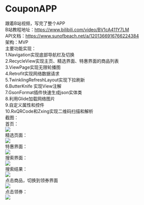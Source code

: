 # CouponAPP 
跟着B站视频，写完了整个APP  
B站教程地址：https://www.bilibili.com/video/BV1cA411Y7LM        
API文档：https://www.sunofbeach.net/a/1201366916766224384   
架构：MVP    
主要功能实现：  
1.Navigation实现底部导航栏及切换  
2.RecycleView实现主页、精选界面、特惠界面的商品列表  
3.ViewPage实现无限轮播图  
4.Retrofit实现网络数据请求  
5.TwinklingRefreshLayout实现下拉刷新  
6.ButterKnife 实现View注解  
7.GsonFormat插件快速生成json实体类  
8.利用Glide加载网络图片  
9.自定义属性和控件  
10.RxQRCode和Zxing实现二维码扫描和解析  
截图：  
首页：    
![](https://i.loli.net/2020/10/26/8kSrumnBwTLv5ip.png)  
精选页面：  
![](https://i.loli.net/2020/10/26/SbsPjhCTLaeynHv.png)  
特惠界面：  
![](https://i.loli.net/2020/10/26/KYaRNociU65GEqH.png)  
搜索界面：  
![](https://i.loli.net/2020/10/26/Cfn3jH9SZryzqFm.png)    
搜索结果：  
![](https://i.loli.net/2020/10/26/3duvlhCDRkOX2ca.png)   
点击商品，切换到领券界面  
![](https://i.loli.net/2020/10/26/71B6isJ5pf9ZgAD.png)    
点击领券：    
![](https://i.loli.net/2020/10/26/N9eDkSCLw4qh3mf.png)  
